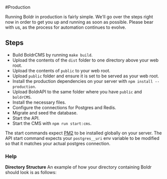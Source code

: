 #Production

Running Boldr in production is fairly simple. We'll go over the steps right now in order to get you up and running as soon as possible. Please bear with us, as the process for automation continues to evolve.

## Steps
- Build BoldrCMS by running `make build`.
- Upload the contents of the `dist` folder to one directory above your web root.
- Upload the contents of `public` to your web root.
- Upload `public` folder and ensure it is set to be served as your web root.
- Install the production dependencies on your server with `npm install --production`.
- Upload BoldrAPI to the same folder where you have `public` and `boldrCMS`.
- Install the necessary files.
- Configure the connections for Postgres and Redis.
- Migrate and seed the database.
- Start the API.
- Start the CMS with `npm run start:cms`.

The start commands expect [PM2](http://pm2.keymetrics.io/) to be installed globally on your server. The API start command expects your `postgres__uri` env variable to be modified so that it matches your actual postgres connection.

### Help

**Directory Structure**
An example of how your directory containing Boldr should look is as follows:
